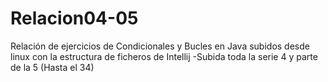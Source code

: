# Relacion04-05
Relación de ejercicios de Condicionales y Bucles en Java
subidos desde linux con la estructura de ficheros de Intellij
-Subida toda la serie 4 y parte de la 5 (Hasta el 34)
